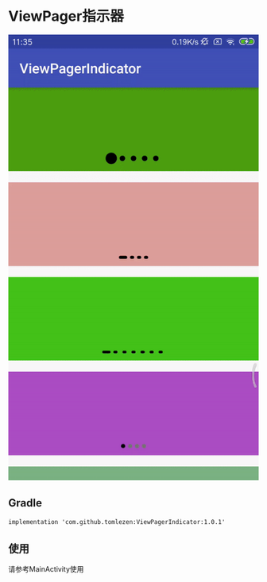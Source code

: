 # ViewPager指示器
<img src="https://github.com/tomlezen/ViewPagerIndicator/blob/master/screenshot/ezgif.com-video-to-gif.gif?raw=true" alt="arc" style="max-width:100%;">

## Gradle

```
implementation 'com.github.tomlezen:ViewPagerIndicator:1.0.1'
```
## 使用
请参考MainActivity使用
